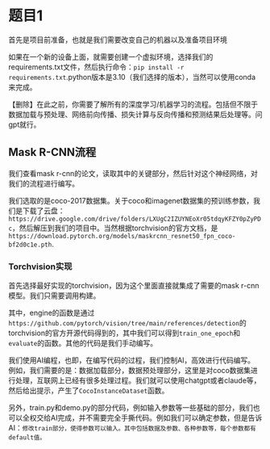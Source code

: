# 题目1

 首先是项目前准备，也就是我们需要改变自己的机器以及准备项目环境

 如果在一个新的设备上面，就需要创建一个虚拟环境，选择我们的requirements.txt文件，然后执行命令：`pip install -r requirements.txt`.python版本是3.10（我们选择的版本），当然可以使用conda来完成。

 【删除】在此之前，你需要了解所有的深度学习/机器学习的流程。包括但不限于数据加载与预处理、网络前向传播、损失计算与反向传播和预测结果后处理等。问gpt就行。

## Mask R-CNN流程

 我们查看mask r-cnn的论文，读取其中的关键部分，然后针对这个神经网络，对我们的流程进行编写。

 我们选取的是coco-2017数据集。关于coco和imagenet数据集的预训练参数，我们是下载了云盘：`https://drive.google.com/drive/folders/LXUgC2IZUYNEoXr05tdqyKFZY0pZyPDc`，然后解压到我们的项目中。当然根据torchvision的官方文档，是`https://download.pytorch.org/models/maskrcnn_resnet50_fpn_coco-bf2d0c1e.pth`.

### Torchvision实现

首先选择最好实现的torchvision，因为这个里面直接就集成了需要的mask r-cnn模型。我们只需要调用构建。

其中，engine的函数是通过`https://github.com/pytorch/vision/tree/main/references/detection`的torchvision的官方开源代码得到的，其中我们可以得到`train_one_epoch`和`evaluate`的函数。其他的代码是我们手动编写。

我们使用AI编程，也即，在编写代码的过程，我们控制AI，高效进行代码编写。
例如，我们需要的是：数据加载部分，数据预处理部分，这里是对coco数据集进行处理，互联网上已经有很多处理过程。我们就可以使用chatgpt或者claude等，然后给出提示，产生了`CocoInstanceDataset`函数。

另外，train.py和demo.py的部分代码，例如输入参数等一些基础的部分，我们也可以全权交给AI完成，并不需要完全手撕代码。例如我们可以确定参数，但是告诉AI：`修改train部分，使得参数可以输入。其中包括数据及参数、各种参数等，每个参数都有default值。`












